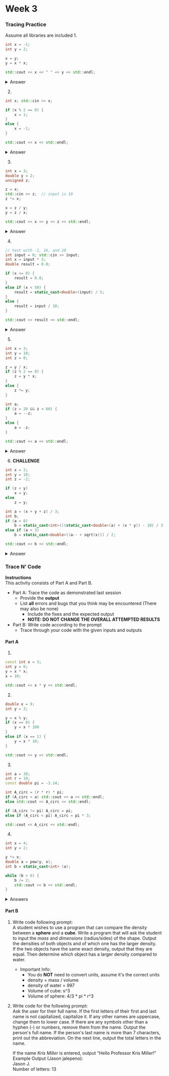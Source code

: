 # Week 3

### Tracing Practice
Assume all libraries are included
1.
```c++
int x = -1;
int y = 2;

x = y;
y = x * x;

std::cout << x << " " << y << std::endl;
```
<details>
    <summary>Answer
    </summary>

`2 4`
</details>

2.
```c++
int x; std::cin >> x;

if (x % 2 == 0) {
    x = 1;
}
else {
    x = -1;
}

std::cout << x << std::endl;
```
<details>
    <summary>Answer
    </summary>

Even: `1`  
Odd: `-1`
</details>

3.
```c++
int x = 3;
double y = 2;
unsigned z;

z = x;
std::cin >> z;  // input is 10
z *= x;

x = z / y;
y = z / x;

std::cout << x << y << z << std::endl;
```
<details>
    <summary>Answer
    </summary>

`15230`
</details>

4.
```c++
// test with -1, 16, and 20
int input = 0; std::cin >> input;
int x = input * 3;
double result = 0.0;

if (x <= 0) {
    result = 0.0;
}
else if (x < 50) {
    result = static_cast<double>(input) / 5;
}
else {
    result = input / 10;
}

std::cout << result << std::endl;
```
<details>
    <summary>Answer
    </summary>

Input: `-1`, Output: `0`  
Input: `16`, Output: `3.2`  
Input: `20`, Output: `2`  
</details>

5.
```c++
int x = 3;
int y = 10;
int z = 0;

z = y / x;
if (z % 2 == 0) {
    z = y * x;
}
else {
    z *= y;
}

int a;
if (z > 20 && z < 60) {
    a = --z;
}
else {
    a = -z;
}

std::cout << a << std::endl;
```
<details>
    <summary>Answer
    </summary>

`29`
</details>

6. **CHALLENGE**
```c++
int x = 3;
int y = 10;
int z = -2;

if (z < y) 
    x = y;
else 
    z = y;

int a = (x + y + z) / 3;
int b;
if (a > 8)
    b = static_cast<int>(((static_cast<double>(a) + (x * y)) - 10) / 3) % 7;
else if (a < 3) 
    b = static_cast<double>((a-- + sqrt(x))) / 2;

std::cout << b << std::endl;
```
<details>
    <summary>Answer
    </summary>

`4196144`
</details>

### Trace N' Code
<b>Instructions</b>  
This activity consists of Part A and Part B.
* Part A: Trace the code as demonstrated last session
    * Provide the **output**
    * List **all** errors and bugs that you think may be encountered (There may also be none)
      * Include the fixes and the expected output
      * **NOTE: DO NOT CHANGE THE OVERALL ATTEMPTED RESULTS**
* Part B: Write code according to the prompt
    * Trace through your code with the given inputs and outputs

#### Part A
1)
```c++
const int x = 3;
int y = 0;
y = x * x;
x = 10;

std::cout << x * y << std::endl;
```

2)
```c++
double x = 9;
int y = 3;

y = x % y;
if (x == 0) {
    y = x * 100
}
else if (x == 1) {
    y = x * 10;
}

std::cout << y << std::endl;
```

3)
```c++
int a = 30;
int r = 10;
const double pi = -3.14;

int A_circ = (r * r) * pi;
if (A_circ < a) std::cout << a << std::endl;
else std::cout << A_circ << std::endl;

if (A_circ != pi) A_circ = pi;
else if (A_circ < pi) A_circ = pi * 3;

std::cout << A_circ << std::endl;
```

4)
```c++
int x = 4;
int y = 2;

y *= x;
double a = pow(y, x);
int b = static_cast<int> (a);

while (b > 0) {
    b /= 2;
    std::cout << b << std::endl;
}
```

<details>
    <summary>Answers</summary>

1) compile error: const changing, either remove const or remove `x=10` and do `x * 10`  
   output if correct: `90`

2) compile errors: double can't modulo, missing semicolon. change double to int, add semicolon after `y = x * 100`  
   output if correct: `0`

3) bugs: negative pi, results stored in int. Change sign of pi, change int to double  
   output if correct:
   ```c++
   314 
   3.14
   ```

4) no bugs or error  
    ```c++
    2048
    1024
    512
    256
    128
    64
    32
    16
    8
    4
    2
    1
    0
    ```
</details>

#### Part B

1) Write code following prompt:  
   A student wishes to use a program that can compare the density between a **sphere** and a **cube**.
   Write a program that will ask the student to input the *mass* and *dimensions* (radius/sides) of the shape.
   Output the densities of both objects and of which one has the larger density.  
   If the two objects have the same exact density, output that they are equal.
   Then determine which object has a larger density compared to water.
   * Important Info:
      * You do **NOT** need to convert units, assume it's the correct units
      * density = mass / volume
      * density of water = 997
      * Volume of cube: s^3
      * Volume of sphere: 4/3 * pi * r^3
2) Write code for the following prompt:  
   Ask the user for their full name.
   If the first letters of their first and last name is not capitalized, capitalize it.
   If any other names are uppercase, change them to lower case.
   If there are any symbols other than a hyphen (-) or numbers, remove them from the name.
   Output the person's full name. If the person's last name is more than 7 characters, print out the abbreviation.
   On the next line, output the total letters in the name.  
   
   If the name *Kris Miller* is entered, output "Hello Professor Kris Miller!"  
  Example Output (Jason jalepeno):  
  Jason J.  
  Number of letters: 13   